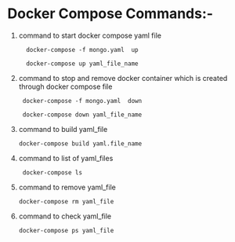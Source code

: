 # Docker Compose Commands:-

1.  command to start docker compose yaml file
                                      
          docker-compose -f mongo.yaml  up 
    
          docker-compose up yaml_file_name

2. command to stop and remove docker container which is created through docker compose file
    
        docker-compose -f mongo.yaml  down
    
        docker-compose down yaml_file_name 

3.  command to build yaml_file
    
        docker-compose build yaml.file_name 

4.  command to list of yaml_files
    
         docker-compose ls

5.  command to remove yaml_file
    
        docker-compose rm yaml_file

6.  command to check yaml_file
    
        docker-compose ps yaml_file 
        

